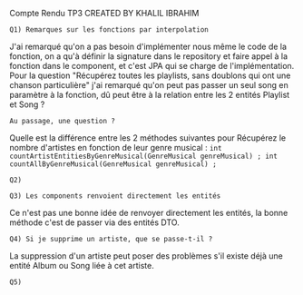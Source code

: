 Compte Rendu TP3
CREATED BY KHALIL IBRAHIM

    Q1) Remarques sur les fonctions par interpolation
J'ai remarqué qu'on a pas besoin d'implémenter nous même le code de la fonction, on a qu'à définir la signature dans le repository et faire appel à la fonction dans le component, et c'est JPA qui se charge de l'implémentation.
Pour la question "Récupérez toutes les playlists, sans doublons qui ont une chanson particulière" j'ai remarqué qu'on peut pas passer un seul song en paramètre à la fonction, dû peut être à la relation entre les 2 entités Playlist et Song ?

    Au passage, une question ?
Quelle est la différence entre les 2 méthodes suivantes pour Récupérez le nombre d'artistes en fonction de leur genre musical :
`int countArtistEntitiesByGenreMusical(GenreMusical genreMusical) ;
int countAllByGenreMusical(GenreMusical genreMusical) ;`

    Q2)

    Q3) Les components renvoient directement les entités
Ce n'est pas une bonne idée de renvoyer directement les entités, la bonne méthode c'est de passer via des entités DTO.

    Q4) Si je supprime un artiste, que se passe-t-il ?
La suppression d'un artiste peut poser des problèmes s'il existe déjà une entité Album ou Song liée à cet artiste.

    Q5)

